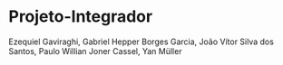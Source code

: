 # Projeto-Integrador

Ezequiel Gaviraghi,
Gabriel Hepper Borges Garcia,
João Vítor Silva dos Santos,
Paulo Willian Joner Cassel,
Yan Müller
